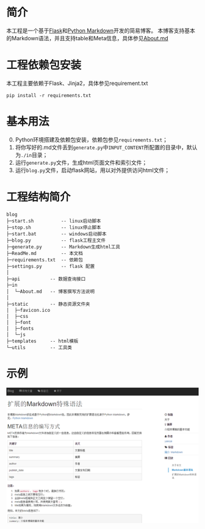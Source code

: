 # 简介

本工程是一个基于[Flask](http://flask.pocoo.org/)和[Python Markdown](https://pythonhosted.org/Markdown/)开发的简易博客。
本博客支持基本的Markdown语法，并且支持table和Meta信息，具体参见[About.md](in/About.md)

# 工程依赖包安装

本工程主要依赖于Flask、Jinja2，具体参见requirement.txt

    pip install -r requirements.txt


# 基本用法

 0. Python环境搭建及依赖包安装，依赖包参见`requirements.txt`；
 1. 将你写好的.md文件丢到`generate.py`中`INPUT_CONTENT`所配置的目录中，默认为`./in`目录；
 2. 运行`generate.py`文件，生成html页面文件和索引文件；
 3. 运行`blog.py`文件，启动flask网站，用以对外提供访问html文件；

# 工程结构简介

    blog
    ├─start.sh          -- linux启动脚本
    ├─stop.sh           -- linux停止脚本
    ├─start.bat         -- windows启动脚本
    ├─blog.py           -- flask工程主文件
    ├─generate.py       -- Markdown生成html工具
    ├─ReadMe.md         -- 本文档
    ├─requirements.txt  -- 依赖包
    ├─settings.py       -- flask 配置
    │
    ├─api           -- 数据查询接口
    ├─in
    │  └─About.md   -- 博客撰写方法说明
    │
    ├─static        -- 静态资源文件夹
    │  ├─favicon.ico
    │  ├─css
    │  ├─font
    │  ├─fonts
    │  └─js
    ├─templates     -- html模板
    └─utils         -- 工具类
    

# 示例

![screenshot](static/images/screenshot.png)
